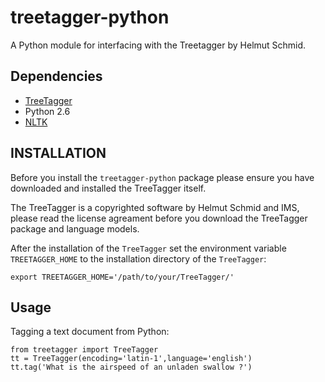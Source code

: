 # treetagger-python

A Python module for interfacing with the Treetagger by Helmut Schmid.

## Dependencies

* [TreeTagger](http://www.ims.uni-stuttgart.de/projekte/corplex/TreeTagger/)
* Python 2.6
* [NLTK](http://nltk.org/)

## INSTALLATION

Before you install the ```treetagger-python``` package please ensure you have downloaded and installed the TreeTagger itself.

The TreeTagger is a copyrighted software by Helmut Schmid and IMS, please read the license agreament before you download the TreeTagger package and language models.

After the installation of the ```TreeTagger``` set the environment variable ```TREETAGGER_HOME``` to the installation directory of the ```TreeTagger```:

    export TREETAGGER_HOME='/path/to/your/TreeTagger/'

## Usage

Tagging a text document from Python:
    
    from treetagger import TreeTagger
    tt = TreeTagger(encoding='latin-1',language='english')
    tt.tag('What is the airspeed of an unladen swallow ?')

